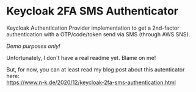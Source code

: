 # Keycloak 2FA SMS Authenticator

Keycloak Authentication Provider implementation to get a 2nd-factor authentication with a OTP/code/token send via SMS (through AWS SNS).

_Demo purposes only!_

Unfortunately, I don't have a real readme yet.
Blame on me!

But, for now, you can at least read my blog post about this autenticator here:  
https://www.n-k.de/2020/12/keycloak-2fa-sms-authentication.html
